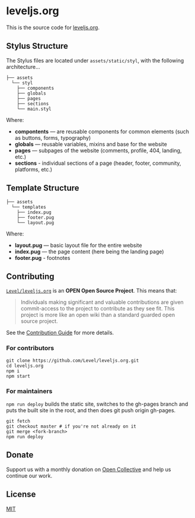 # leveljs.org

This is the source code for [leveljs.org](http://leveljs.org).

## Stylus Structure

The Stylus files are located under `assets/static/styl`, with the following architecture...

```
├── assets
  └── styl
    ├── components
    ├── globals
    ├── pages
    ├── sections
    └── main.styl
```

Where:

- **compontents** — are reusable components for common elements (such as buttons, forms, typography)
- **globals** — reusable variables, mixins and base for the website
- **pages** — subpages of the website (comments, profile, 404, landing, etc.)
- **sections** - individual sections of a page (header, footer, community, platforms, etc.)

## Template Structure

```
├── assets
  └── templates
    ├── index.pug
    ├── footer.pug
    └── layout.pug
```

Where:

- **layout.pug** — basic layout file for the entire website
- **index.pug** — the page content (here being the landing page)
- **footer.pug** - footnotes

## Contributing

[`Level/leveljs.org`](https://github.com/Level/leveljs.org) is an **OPEN Open Source Project**. This means that:

> Individuals making significant and valuable contributions are given commit-access to the project to contribute as they see fit. This project is more like an open wiki than a standard guarded open source project.

See the [Contribution Guide](https://github.com/Level/community/blob/master/CONTRIBUTING.md) for more details.

### For contributors

```
git clone https://github.com/Level/leveljs.org.git
cd leveljs.org
npm i
npm start
```

### For maintainers

`npm run deploy` builds the static site, switches to the gh-pages branch and
puts the built site in the root, and then does git push origin gh-pages.

```
git fetch
git checkout master # if you're not already on it
git merge <fork-branch>
npm run deploy
```

## Donate

Support us with a monthly donation on [Open Collective](https://opencollective.com/level) and help us continue our work.

## License

[MIT](LICENSE)
